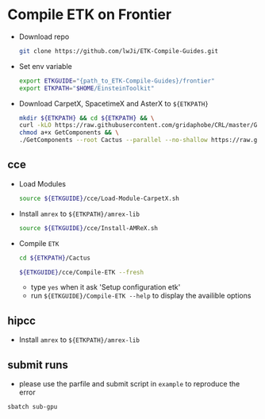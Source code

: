 # Compile ETK on Frontier

* Download repo

    ```bash
    git clone https://github.com/lwJi/ETK-Compile-Guides.git
    ```

* Set env variable

    ```bash
    export ETKGUIDE="{path_to_ETK-Compile-Guides}/frontier"
    export ETKPATH="$HOME/EinsteinToolkit"
    ```

* Download CarpetX, SpacetimeX and AsterX to `${ETKPATH}`

    ```bash
    mkdir ${ETKPATH} && cd ${ETKPATH} && \
    curl -kLO https://raw.githubusercontent.com/gridaphobe/CRL/master/GetComponents && \
    chmod a+x GetComponents && \
    ./GetComponents --root Cactus --parallel --no-shallow https://raw.githubusercontent.com/lwJi/ETK-Compile-Guides/main/ThornList/asterx-frontier.th
    ```

## cce

* Load Modules

    ```bash
    source ${ETKGUIDE}/cce/Load-Module-CarpetX.sh
    ```

* Install `amrex` to `${ETKPATH}/amrex-lib`

    ```bash
    source ${ETKGUIDE}/cce/Install-AMReX.sh
    ```

* Compile `ETK`

    ```bash
    cd ${ETKPATH}/Cactus

    ${ETKGUIDE}/cce/Compile-ETK --fresh
    ```
    - type `yes` when it ask 'Setup configuration etk'
    - run `${ETKGUIDE}/Compile-ETK --help` to display the availible options

## hipcc

* Install `amrex` to `${ETKPATH}/amrex-lib`

## submit runs

* please use the parfile and submit script in `example` to reproduce the error

```
sbatch sub-gpu
```
